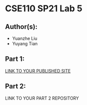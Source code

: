 # CSE110 SP21 Lab 5

## Author(s):
- Yuanzhe Liu
- Yuyang Tian

## Part 1:

[LINK TO YOUR PUBLISHED SITE](https://yuanzhe-liu6.github.io/Lab5/)

## Part 2:

LINK TO YOUR PART 2 REPOSITORY
